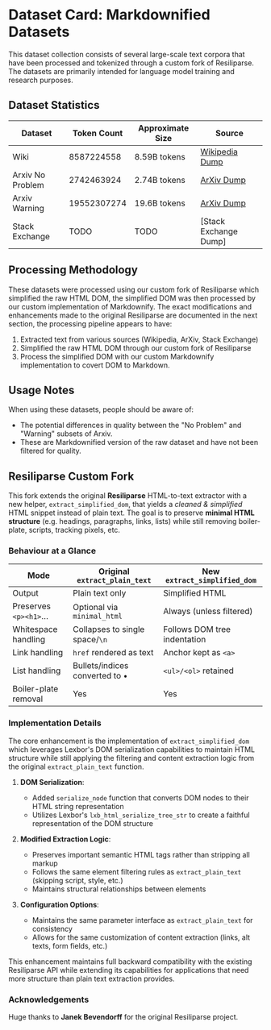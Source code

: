 # Dataset Card: Markdownified Datasets

This dataset collection consists of several large-scale text corpora that have been processed and tokenized through a custom fork of Resiliparse. The datasets are primarily intended for language model training and research purposes.

## Dataset Statistics

| Dataset | Token Count | Approximate Size | Source |
|---------|------------|------------------|--------|
| Wiki | 8587224558 | 8.59B tokens | [Wikipedia Dump](https://dumps.wikimedia.org/other/enterprise_html/runs/20241201/enwiki-NS0-20241201-ENTERPRISE-HTML.json.tar.gz) |
| Arxiv No Problem | 2742463924 | 2.74B tokens | [ArXiv Dump](https://sigmathling.kwarc.info/resources/ar5iv-dataset-2024/) |
| Arxiv Warning | 19552307274 | 19.6B tokens | [ArXiv Dump](https://sigmathling.kwarc.info/resources/ar5iv-dataset-2024/) |
| Stack Exchange | TODO | TODO | [Stack Exchange Dump] |

## Processing Methodology

These datasets were processed using our custom fork of Resiliparse which simplified the raw HTML DOM, the simplified DOM was then processed by our custom implementation of Markdownify. The exact modifications and enhancements made to the original Resiliparse are documented in the next section, the processing pipeline appears to have:

1. Extracted text from various sources (Wikipedia, ArXiv, Stack Exchange)
2. Simplified the raw HTML DOM through our custom fork of Resiliparse
3. Process the simplified DOM with our custom Markdownify implementation to covert DOM to Markdown.

## Usage Notes

When using these datasets, people should be aware of:
- The potential differences in quality between the "No Problem" and "Warning" subsets of Arxiv.
- These are Markdownified version of the raw dataset and have not been filtered for quality.

## Resiliparse Custom Fork

This fork extends the original **Resiliparse** HTML-to-text extractor with a new helper, `extract_simplified_dom`, that yields a _cleaned & simplified_ HTML snippet instead of plain text.  The goal is to preserve **minimal HTML structure** (e.g. headings, paragraphs, links, lists) while still removing boiler-plate, scripts, tracking pixels, etc.

### Behaviour at a Glance

| Mode                | Original `extract_plain_text` | New `extract_simplified_dom` |
|---------------------|--------------------------------|------------------------------|
|Output               |Plain text only                |Simplified HTML               |
|Preserves `<p><h1>`… |Optional via `minimal_html`     |Always (unless filtered)      |
|Whitespace handling  |Collapses to single space/`\n`  |Follows DOM tree indentation  |
|Link handling        |`href` rendered as text         |Anchor kept as `<a>`          |
|List handling        |Bullets/indices converted to •  |`<ul>/<ol>` retained          |
|Boiler-plate removal |Yes                             |Yes                           |

### Implementation Details

The core enhancement is the implementation of `extract_simplified_dom` which leverages Lexbor's DOM serialization capabilities to maintain HTML structure while still applying the filtering and content extraction logic from the original `extract_plain_text` function.

1. **DOM Serialization**:
   - Added `serialize_node` function that converts DOM nodes to their HTML string representation
   - Utilizes Lexbor's `lxb_html_serialize_tree_str` to create a faithful representation of the DOM structure

2. **Modified Extraction Logic**:
   - Preserves important semantic HTML tags rather than stripping all markup
   - Follows the same element filtering rules as `extract_plain_text` (skipping script, style, etc.)
   - Maintains structural relationships between elements

3. **Configuration Options**:
   - Maintains the same parameter interface as `extract_plain_text` for consistency
   - Allows for the same customization of content extraction (links, alt texts, form fields, etc.)

This enhancement maintains full backward compatibility with the existing Resiliparse API while extending its capabilities for applications that need more structure than plain text extraction provides.

### Acknowledgements

Huge thanks to **Janek Bevendorff** for the original Resiliparse project. 
